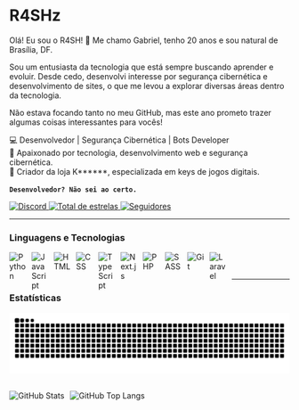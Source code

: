 # R4SHz



Olá! Eu sou o R4SH! 👋
Me chamo Gabriel, tenho 20 anos e sou natural de Brasília, DF.

Sou um entusiasta da tecnologia que está sempre buscando aprender e evoluir. Desde cedo, desenvolvi interesse por segurança cibernética e desenvolvimento de sites, o que me levou a explorar diversas áreas dentro da tecnologia.

Não estava focando tanto no meu GitHub, mas este ano prometo trazer algumas coisas interessantes para vocês!

💻 Desenvolvedor | Segurança Cibernética | Bots Developer <br>
🚀 Apaixonado por tecnologia, desenvolvimento web e segurança cibernética.<br>
🛒 Criador da loja K******, especializada em keys de jogos digitais.<br>

**`Desenvolvedor? Não sei ao certo.`**

<p align="left">
    <a href="">
        <img alt="Discord" title="Meu Discord" src="https://camo.githubusercontent.com/9fd2d276e8516a63a56f9a176a2b45bdcb3ca15bf9c114ef110718ba94761c36/68747470733a2f2f637573746f6d2d69636f6e2d6261646765732e6865726f6b756170702e636f6d2f62616467652f2d446973636f72642d3732383944413f7374796c653d666f722d7468652d6261646765266c6f676f436f6c6f723d7768697465266c6f676f3d6f75746c696e652d646973636f7264" data-canonical-src="https://custom-icon-badges.herokuapp.com/badge/-Discord-7289DA?style=for-the-badge&amp;logoColor=white&amp;logo=outline-discord">
    </a>
    <a href="https://github.com/R4SHz?tab=repositories&sort=stargazers">
        <img 
            alt="Total de estrelas" 
            title="Total de estrelas GitHub" 
            src="https://custom-icon-badges.demolab.com/github/stars/R4SHz?color=55960c&style=for-the-badge&labelColor=488207&logo=star&label=estrelas"
        />
    </a>
    <a href="https://github.com/R4SHz?tab=followers">
        <img 
            alt="Seguidores" 
            title="Me siga no GitHub" 
            src="https://custom-icon-badges.demolab.com/github/followers/R4SHz?color=236ad3&labelColor=1155ba&style=for-the-badge&logo=github&label=Seguidores&logoColor=white"
        />
    </a>
</p>

---

###  Linguagens e Tecnologias

<img 
    align="left" 
    alt="Python" 
    title="Python"
    width="30px" 
    style="padding-right: 10px;" 
    src="https://cdn.jsdelivr.net/gh/devicons/devicon@latest/icons/python/python-original.svg" 
/>
<img 
    align="left" 
    alt="JavaScript" 
    title="JavaScript"
    width="30px" 
    style="padding-right: 10px;" 
    src="https://cdn.jsdelivr.net/gh/devicons/devicon@latest/icons/javascript/javascript-original.svg" 
/>
<img 
    align="left" 
    alt="HTML"
    title="HTML" 
    width="30px" 
    style="padding-right: 10px;" 
    src="https://cdn.jsdelivr.net/gh/devicons/devicon@latest/icons/html5/html5-original.svg" 
/>
<img 
    align="left" 
    alt="CSS" 
    title="CSS"
    width="30px" 
    style="padding-right: 10px;" 
    src="https://cdn.jsdelivr.net/gh/devicons/devicon@latest/icons/css3/css3-original.svg" 
/>
<img 
    align="left" 
    alt="TypeScript"
    title="TypeScript" 
    width="30px" 
    style="padding-right: 10px;" 
    src="https://cdn.jsdelivr.net/gh/devicons/devicon@latest/icons/typescript/typescript-original.svg" 
/>
<img 
    align="left" 
    alt="Next.js" 
    title="Next.js"
    width="30px" 
    style="padding-right: 10px;" 
    src="https://cdn.jsdelivr.net/gh/devicons/devicon@latest/icons/nextjs/nextjs-original.svg" 
/>

<img 
    align="left" 
    alt="PHP" 
    title="PHP"
    width="30px" 
    style="padding-right: 10px;" 
    src="https://cdn.jsdelivr.net/gh/devicons/devicon@latest/icons/php/php-original.svg" 
/>
<img 
    align="left" 
    alt="SASS" 
    title="SASS"
    width="30px" 
    style="padding-right: 10px;" 
    src="https://cdn.jsdelivr.net/gh/devicons/devicon@latest/icons/sass/sass-original.svg" 
/>
<img 
    align="left" 
    alt="Git" 
    title="Git"
    width="30px" 
    style="padding-right: 10px;" 
    src="https://cdn.jsdelivr.net/gh/devicons/devicon@latest/icons/git/git-original.svg" 
/>
<img 
    align="left" 
    alt="Laravel" 
    title="Laravel"
    width="30px" 
    style="padding-right: 10px;" 
    src="https://cdn.jsdelivr.net/gh/devicons/devicon@latest/icons/laravel/laravel-original.svg" 
/>
<br/>
<br/>

---

### Estatísticas

<picture align="center">
  <source media="(prefers-color-scheme: dark)" srcset="https://raw.githubusercontent.com/RashParasita/RashParasita/output/github-contribution-grid-snake-dark.svg">
  <source media="(prefers-color-scheme: light)" srcset="https://raw.githubusercontent.com/RashParasita/RashParasita/output/github-contribution-grid-snake-dark.svg">
  <img align="center" alt="github contribution grid snake animation" src="https://raw.githubusercontent.com/RashParasita/RashParasita/output/github-contribution-grid-snake.svg">

</picture>

<br>
<br>


<div style="display: flex; align-items: center; gap: 10px;">

  <img 
    alt="GitHub Stats" 
    height="200" 
    src="https://github-readme-stats.vercel.app/api?username=R4SHz&show_icons=true&theme=transparent&include_all_commits=true&locale=pt-br" 
  />
  
  <img 
    alt="GitHub Top Langs" 
    height="200" 
    src="https://github-readme-stats.vercel.app/api/top-langs/?username=R4SHz&theme=transparent&layout=compact&custom_title=Tecnologias&langs_count=9" 
  />
</div>

